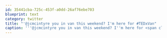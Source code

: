 ```yaml
---
id: 35441cba-725c-453f-a0dd-26af76ebe703
blueprint: text
category: twitter
title: "'@jcmcintyre you in van this weekend? I'm here for #TEDxVan"
caption: '''@jcmcintyre you in van this weekend? I''m here for <span class="hashtag hashtag_local">#<a href="http://tweettemp.darylchymko.ca/?tag=tedxvan">TEDxVan</a>'
---
```


